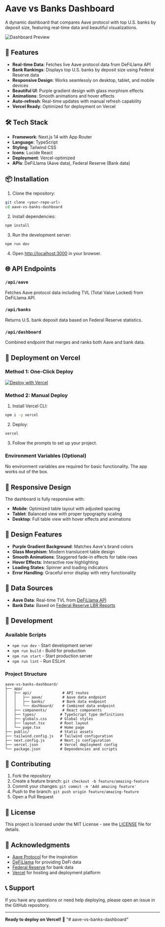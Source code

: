 # Aave vs Banks Dashboard

A dynamic dashboard that compares Aave protocol with top U.S. banks by deposit size, featuring real-time data and beautiful visualizations.

![Dashboard Preview](https://i.imgur.com/placeholder.png)

## 🚀 Features

- **Real-time Data**: Fetches live Aave protocol data from DeFiLlama API
- **Bank Rankings**: Displays top U.S. banks by deposit size using Federal Reserve data
- **Responsive Design**: Works seamlessly on desktop, tablet, and mobile devices
- **Beautiful UI**: Purple gradient design with glass morphism effects
- **Animations**: Smooth animations and hover effects
- **Auto-refresh**: Real-time updates with manual refresh capability
- **Vercel Ready**: Optimized for deployment on Vercel

## 🛠️ Tech Stack

- **Framework**: Next.js 14 with App Router
- **Language**: TypeScript
- **Styling**: Tailwind CSS
- **Icons**: Lucide React
- **Deployment**: Vercel-optimized
- **APIs**: DeFiLlama (Aave data), Federal Reserve (Bank data)

## 📦 Installation

1. Clone the repository:
```bash
git clone <your-repo-url>
cd aave-vs-banks-dashboard
```

2. Install dependencies:
```bash
npm install
```

3. Run the development server:
```bash
npm run dev
```

4. Open [http://localhost:3000](http://localhost:3000) in your browser.

## 🌐 API Endpoints

### `/api/aave`
Fetches Aave protocol data including TVL (Total Value Locked) from DeFiLlama API.

### `/api/banks`
Returns U.S. bank deposit data based on Federal Reserve statistics.

### `/api/dashboard`
Combined endpoint that merges and ranks both Aave and bank data.

## 🚀 Deployment on Vercel

### Method 1: One-Click Deploy

[![Deploy with Vercel](https://vercel.com/button)](https://vercel.com/new/clone?repository-url=https://github.com/your-username/aave-vs-banks-dashboard)

### Method 2: Manual Deploy

1. Install Vercel CLI:
```bash
npm i -g vercel
```

2. Deploy:
```bash
vercel
```

3. Follow the prompts to set up your project.

### Environment Variables (Optional)

No environment variables are required for basic functionality. The app works out of the box.

## 📱 Responsive Design

The dashboard is fully responsive with:
- **Mobile**: Optimized table layout with adjusted spacing
- **Tablet**: Balanced view with proper typography scaling
- **Desktop**: Full table view with hover effects and animations

## 🎨 Design Features

- **Purple Gradient Background**: Matches Aave's brand colors
- **Glass Morphism**: Modern translucent table design
- **Smooth Animations**: Staggered fade-in effects for table rows
- **Hover Effects**: Interactive row highlighting
- **Loading States**: Spinner and loading indicators
- **Error Handling**: Graceful error display with retry functionality

## 🔄 Data Sources

- **Aave Data**: Real-time TVL from [DeFiLlama API](https://api.llama.fi)
- **Bank Data**: Based on [Federal Reserve LBR Reports](https://www.federalreserve.gov/releases/lbr/current/)

## 🧪 Development

### Available Scripts

- `npm run dev` - Start development server
- `npm run build` - Build for production
- `npm run start` - Start production server
- `npm run lint` - Run ESLint

### Project Structure

```
aave-vs-banks-dashboard/
├── app/
│   ├── api/              # API routes
│   │   ├── aave/         # Aave data endpoint
│   │   ├── banks/        # Bank data endpoint
│   │   └── dashboard/    # Combined data endpoint
│   ├── components/       # React components
│   ├── types/           # TypeScript type definitions
│   ├── globals.css      # Global styles
│   ├── layout.tsx       # Root layout
│   └── page.tsx         # Home page
├── public/              # Static assets
├── tailwind.config.js   # Tailwind configuration
├── next.config.js       # Next.js configuration
├── vercel.json          # Vercel deployment config
└── package.json         # Dependencies and scripts
```

## 🤝 Contributing

1. Fork the repository
2. Create a feature branch: `git checkout -b feature/amazing-feature`
3. Commit your changes: `git commit -m 'Add amazing feature'`
4. Push to the branch: `git push origin feature/amazing-feature`
5. Open a Pull Request

## 📄 License

This project is licensed under the MIT License - see the [LICENSE](LICENSE) file for details.

## 🙏 Acknowledgments

- [Aave Protocol](https://aave.com/) for the inspiration
- [DeFiLlama](https://defillama.com/) for providing DeFi data
- [Federal Reserve](https://www.federalreserve.gov/) for bank data
- [Vercel](https://vercel.com/) for hosting and deployment platform

## 📞 Support

If you have any questions or need help deploying, please open an issue in the GitHub repository.

---

**Ready to deploy on Vercel!** 🚀
"# aave-vs-banks-dashboard" 
